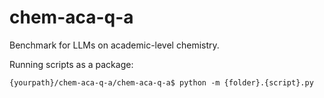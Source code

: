 # chem-aca-q-a
Benchmark for LLMs on academic-level chemistry.

Running scripts as a package:
```
{yourpath}/chem-aca-q-a/chem-aca-q-a$ python -m {folder}.{script}.py
```